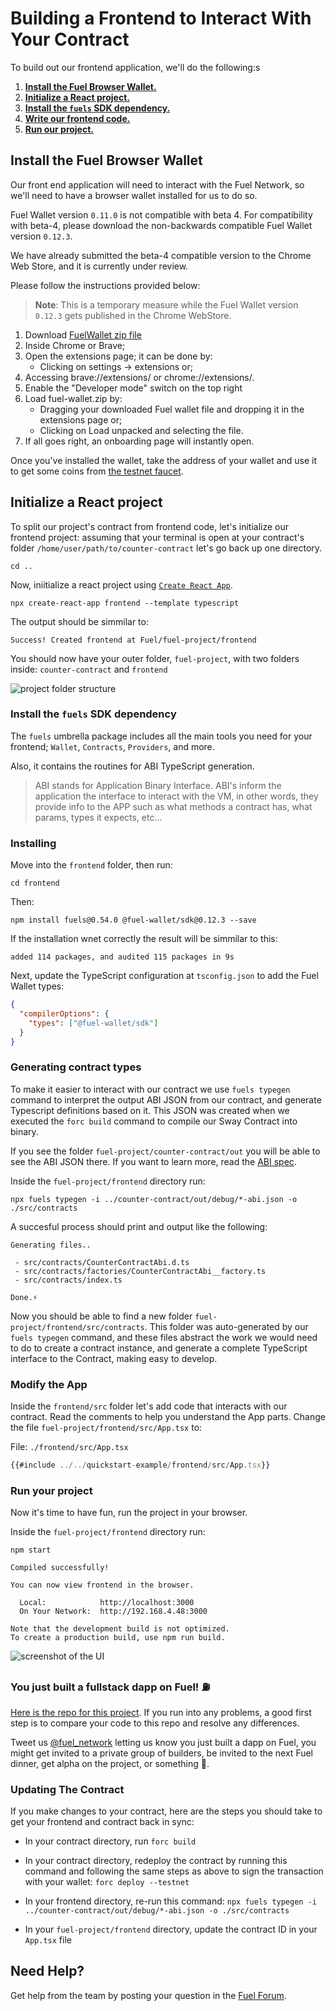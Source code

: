 # Building a Frontend to Interact With Your Contract

To build out our frontend application, we'll do the following:s

1. [**Install the Fuel Browser Wallet.**](#install-the-fuel-browser-wallet)
2. [**Initialize a React project.**](#initialize-a-react-project)
3. [**Install the `fuels` SDK dependency.**](#install-the-fuels-sdk-dependency)
4. [**Write our frontend code.**](#modify-the-app)
5. [**Run our project.**](#run-your-project)

## Install the Fuel Browser Wallet

Our front end application will need to interact with the Fuel Network, so we'll need to have a browser wallet installed for us to do so.

Fuel Wallet version `0.11.0` is not compatible with beta 4. For compatibility with beta-4, please download the non-backwards compatible Fuel Wallet version `0.12.3`.

We have already submitted the beta-4 compatible version to the Chrome Web Store, and it is currently under review.

Please follow the instructions provided below:

> **Note**: This is a temporary measure while the Fuel Wallet version `0.12.3` gets published in the Chrome WebStore.

1. Download [FuelWallet zip file](https://next-wallet.fuel.network/app/fuel-wallet.zip)
2. Inside Chrome or Brave;
3. Open the extensions page; it can be done by:
    - Clicking on settings -> extensions or;
4. Accessing brave://extensions/ or chrome://extensions/.
5. Enable the "Developer mode" switch on the top right
6. Load fuel-wallet.zip by:
    - Dragging your downloaded Fuel wallet file and dropping it in the extensions page or;
    - Clicking on Load unpacked and selecting the file.
7. If all goes right, an onboarding page will instantly open.

Once you've installed the wallet, take the address of your wallet and use it to get some coins from [the testnet faucet](https://faucet-beta-4.fuel.network/).

## Initialize a React project

To split our project's contract from frontend code, let's initialize our frontend project: assuming that your terminal is open at your contract's folder `/home/user/path/to/counter-contract` let's go back up one directory.

```console
cd ..
```

Now, iniitialize a react project using [`Create React App`](https://create-react-app.dev/).

```console
npx create-react-app frontend --template typescript
```

The output should be simmilar to:

```console
Success! Created frontend at Fuel/fuel-project/frontend
```

You should now have your outer folder, `fuel-project`, with two folders inside: `counter-contract` and `frontend`

![project folder structure](../images/quickstart-folder-structure.png)

### Install the `fuels` SDK dependency

The `fuels` umbrella package includes all the main tools you need for your frontend; `Wallet`, `Contracts`, `Providers`, and more.

Also, it contains the routines for ABI TypeScript generation.

> ABI stands for Application Binary Interface. ABI's inform the application the interface to interact with the VM, in other words, they provide info to the APP such as what methods a contract has, what params, types it expects, etc...

### Installing

Move into the `frontend` folder, then run:

```console
cd frontend
```

Then:

```console
npm install fuels@0.54.0 @fuel-wallet/sdk@0.12.3 --save
```

If the installation wnet correctly the result will be simmilar to this:

```console
added 114 packages, and audited 115 packages in 9s
```

Next, update the TypeScript configuration at `tsconfig.json` to add the Fuel Wallet types:

```json
{
  "compilerOptions": {
    "types": ["@fuel-wallet/sdk"]
  }
}
```

### Generating contract types

To make it easier to interact with our contract we use `fuels typegen` command to interpret the output ABI JSON from our contract, and generate Typescript definitions based on it. This JSON was created when we executed the `forc build` command to compile our Sway Contract into binary.

If you see the folder `fuel-project/counter-contract/out` you will be able to see the ABI JSON there. If you want to learn more, read the [ABI spec](https://fuellabs.github.io/fuel-specs/master/protocol/abi).

Inside the `fuel-project/frontend` directory run:

```console
npx fuels typegen -i ../counter-contract/out/debug/*-abi.json -o ./src/contracts
```

A succesful process should print and output like the following:

```console
Generating files..

 - src/contracts/CounterContractAbi.d.ts
 - src/contracts/factories/CounterContractAbi__factory.ts
 - src/contracts/index.ts

Done.⚡
```

Now you should be able to find a new folder `fuel-project/frontend/src/contracts`. This folder was auto-generated by our `fuels typegen` command, and these files abstract the work we would need to do to create a contract instance, and generate a complete TypeScript interface to the Contract, making easy to develop.

### Modify the App

Inside the `frontend/src` folder let's add code that interacts with our contract.
Read the comments to help you understand the App parts.
Change the file `fuel-project/frontend/src/App.tsx` to:

File: `./frontend/src/App.tsx`

```ts
{{#include ../../quickstart-example/frontend/src/App.tsx}}
```

### Run your project

Now it's time to have fun, run the project in your browser.

Inside the `fuel-project/frontend` directory run:

```console
npm start
```

```console
Compiled successfully!

You can now view frontend in the browser.

  Local:            http://localhost:3000
  On Your Network:  http://192.168.4.48:3000

Note that the development build is not optimized.
To create a production build, use npm run build.
```

![screenshot of the UI](../images/quickstart-dapp-screenshot.png)

### You just built a fullstack dapp on Fuel! ⛽

[Here is the repo for this project](https://github.com/FuelLabs/quickstart). If you run into any problems, a good first step is to compare your code to this repo and resolve any differences.

Tweet us [@fuel_network](https://twitter.com/fuel_network) letting us know you just built a dapp on Fuel, you might get invited to a private group of builders, be invited to the next Fuel dinner, get alpha on the project, or something 👀.

### Updating The Contract

If you make changes to your contract, here are the steps you should take to get your frontend and contract back in sync:

- In your contract directory, run `forc build`
- In your contract directory, redeploy the contract by running this command and following the same steps as above to sign the transaction with your wallet: `forc deploy --testnet`
- In your frontend directory, re-run this command: `npx fuels typegen -i ../counter-contract/out/debug/*-abi.json -o ./src/contracts`

- In your `fuel-project/frontend` directory, update the contract ID in your `App.tsx` file

## Need Help?

Get help from the team by posting your question in the [Fuel Forum](https://forum.fuel.network/).
